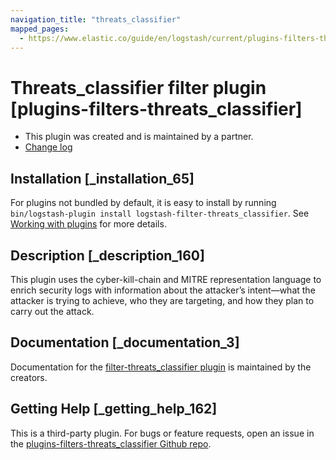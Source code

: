 ```yaml
---
navigation_title: "threats_classifier"
mapped_pages:
  - https://www.elastic.co/guide/en/logstash/current/plugins-filters-threats_classifier.html
---
```


# Threats_classifier filter plugin [plugins-filters-threats_classifier]


* This plugin was created and is maintained by a partner.
* [Change log](https://github.com/empow/logstash-filter-empow-classifier/blob/master/CHANGELOG.md)

## Installation [_installation_65]

For plugins not bundled by default, it is easy to install by running `bin/logstash-plugin install logstash-filter-threats_classifier`. See [Working with plugins](logstash://reference/working-with-plugins.md) for more details.


## Description [_description_160]

This plugin uses the cyber-kill-chain and MITRE representation language to enrich security logs with information about the attacker’s intent—​what the attacker is trying to achieve, who they are targeting, and how they plan to carry out the attack.


## Documentation [_documentation_3]

Documentation for the [filter-threats_classifier plugin](https://github.com/empow/logstash-filter-empow-classifier/blob/master/README.md) is maintained by the creators.


## Getting Help [_getting_help_162]

This is a third-party plugin. For bugs or feature requests, open an issue in the [plugins-filters-threats_classifier Github repo](https://github.com/empow/logstash-filter-empow-classifier).


